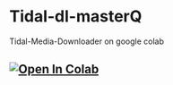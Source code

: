 # Tidal-dl-masterQ
Tidal-Media-Downloader on google colab

## <a href="https://colab.research.google.com/github/tmatzxzone/tidal-dl-masterQ/blob/main/tidal_dl.ipynb" target="_parent"><img src="https://colab.research.google.com/assets/colab-badge.svg" alt="Open In Colab"/></a>
